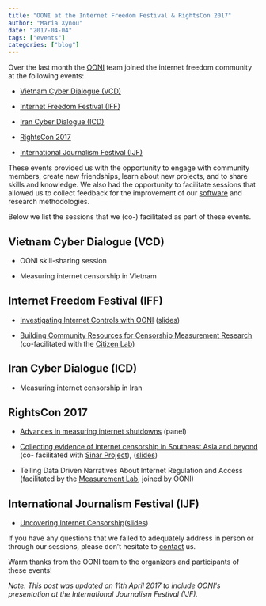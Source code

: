 ```yaml
---
title: "OONI at the Internet Freedom Festival & RightsCon 2017"
author: "Maria Xynou"
date: "2017-04-04"
tags: ["events"]
categories: ["blog"]
---
```


Over the last month the [OONI](https://ooni.torproject.org/) team joined the internet
freedom community at the following events:

* [Vietnam Cyber Dialogue (VCD)](https://internetfreedomfestival.org/vietnam-cyber-dialogue/)

* [Internet Freedom Festival (IFF)](https://internetfreedomfestival.org/)

* [Iran Cyber Dialogue (ICD)](https://www.accessnow.org/iran-cyber-dialogue-rightscon-brussels-2017-timely-impactful/)

* [RightsCon 2017](https://www.rightscon.org/)

* [International Journalism Festival (IJF)](http://www.journalismfestival.com/)

These events provided us with the opportunity to engage with community members,
create new friendships, learn about new projects, and to share skills and
knowledge. We also had the opportunity to facilitate sessions that allowed us to
collect feedback for the improvement of our
[software](https://github.com/TheTorProject/ooni-probe) and research
methodologies.

Below we list the sessions that we (co-) facilitated as part of these events.

## Vietnam Cyber Dialogue (VCD)

* OONI skill-sharing session

* Measuring internet censorship in Vietnam

## Internet Freedom Festival (IFF)

* [Investigating Internet Controls with OONI](https://internetfreedomfestival.org/wiki/index.php/Investigating_internet_controls_with_OONI) ([slides](/documents/iff17-presentation.pdf))

* [Building Community Resources for Censorship Measurement Research](https://internetfreedomfestival.org/wiki/index.php/Building_Community_Resources_for_Censorship_Measurement_Research) (co-facilitated with the [Citizen Lab](https://citizenlab.org/))

## Iran Cyber Dialogue (ICD)

* Measuring internet censorship in Iran

## RightsCon 2017

* [Advances in measuring internet shutdowns](https://www.accessnow.org/keepiton-summit-rightscon-brussels-program-schedule/) (panel)

* [Collecting evidence of internet censorship in Southeast Asia and beyond](https://www.rightscon.org/) (co-
facilitated with [Sinar Project](http://sinarproject.org/)), ([slides](/documents/rightscon17-presentation.pdf))

* Telling Data Driven Narratives About Internet Regulation and Access (facilitated
by the [Measurement Lab](https://www.measurementlab.net/), joined by OONI)

## International Journalism Festival (IJF)

* [Uncovering Internet Censorship](http://www.journalismfestival.com/programme/2017/uncovering-internet-censorship-right-around-your-corner)([slides](/documents/ijf17-presentation.pdf))

If you have any questions that we failed to adequately address in person or
through our sessions, please don’t hesitate to
[contact](https://ooni.torproject.org/about/) us.

Warm thanks from the OONI team to the organizers and participants of these
events!


*Note: This post was updated on 11th April 2017 to include OONI's presentation at
the International Journalism Festival (IJF).*
